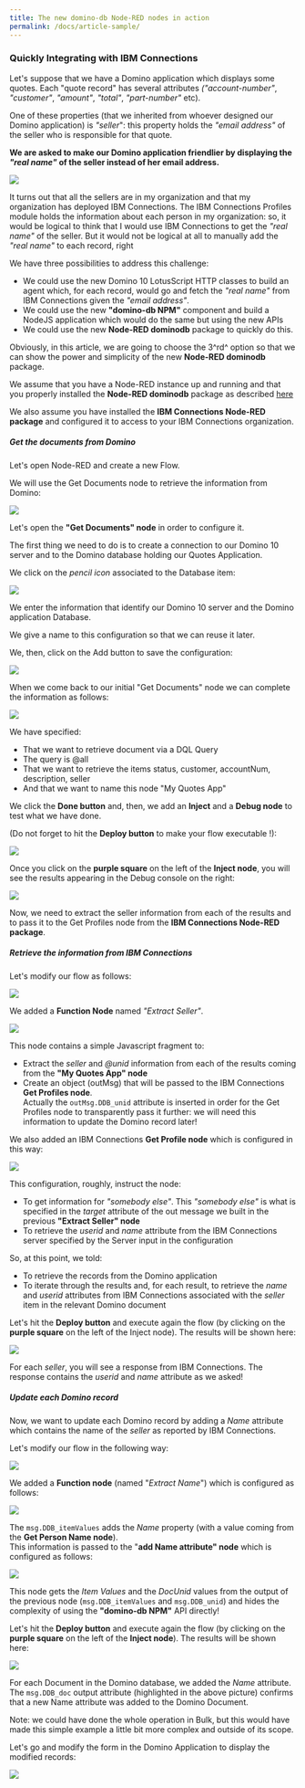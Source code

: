 ```yaml
---
title: The new domino-db Node-RED nodes in action
permalink: /docs/article-sample/
---
```


### Quickly Integrating with IBM Connections

Let's suppose that we have a Domino application which displays some quotes. Each "quote record" has several attributes *("account-number"*, *"customer"*, *"amount"*, *"total"*, *"part-number"* etc).

One of these properties (that we inherited from whoever designed our Domino application) is *"seller*": this property holds the *"email address"* of the seller who is responsible for that quote.

**We are asked to make our Domino application friendlier by displaying the *"real name"* of the seller instead of her email address.**

![](../images/article/image4.png)

It turns out that all the sellers are in my organization and that my organization has deployed IBM Connections. The IBM Connections Profiles
module holds the information about each person in my organization: so, it would be logical to think that I would use IBM Connections to get the
*"real name"* of the seller. But it would not be logical at all to manually add the *"real name"* to each record, right

We have three possibilities to address this challenge:
-   We could use the new Domino 10 LotusScript HTTP classes to build an agent which, for each record, would go and fetch the *"real name"* from IBM Connections given the *"email address"*.
-   We could use the new **"domino-db NPM"** component and build a NodeJS application which would do the same but using the new APIs
-   We could use the new **Node-RED dominodb** package to quickly do this.

Obviously, in this article, we are going to choose the 3^rd^ option so that we can show the power and simplicity of the new **Node-RED dominodb** package.

We assume that you have a Node-RED instance up and running and that you properly installed the **Node-RED dominodb** package as described [here](/docs/Installation/)

We also assume you have installed the **IBM Connections Node-RED package** and configured it to access to your IBM Connections organization.

##### Get the documents from Domino

Let's open Node-RED and create a new Flow.

We will use the Get Documents node to retrieve the information from Domino:

![](../images/article/image5.png)

Let's open the **"Get Documents" node** in order to configure it.

The first thing we need to do is to create a connection to our Domino 10 server and to the Domino database holding our Quotes Application.

We click on the *pencil icon* associated to the Database item:

![](../images/article/image6.png)

We enter the information that identify our Domino 10 server and the Domino application Database.

We give a name to this configuration so that we can reuse it later.

We, then, click on the Add button to save the configuration:

![](../images/article/image7.png)

When we come back to our initial "Get Documents" node we can complete the information as follows:

![](../images/article/image8.png)

We have specified:
-   That we want to retrieve document via a DQL Query
-   The query is @all
-   That we want to retrieve the items status, customer, accountNum,
    description, seller
-   And that we want to name this node "My Quotes App"

We click the **Done button** and, then, we add an **Inject** and a **Debug node** to test what we have done.

(Do not forget to hit the **Deploy button** to make your flow executable !):

![](../images/article/image9.png)

Once you click on the **purple square** on the left of the **Inject node**, you will see the results appearing in the Debug console on the right:

![](../images/article/image10.png)

Now, we need to extract the seller information from each of the results and to pass it to the Get Profiles node from the **IBM Connections Node-RED package**.

##### Retrieve the information from IBM Connections

Let's modify our flow as follows:

![](../images/article/image11.png)

We added a **Function Node** named *"Extract Seller"*.

![](../images/article/image12.png)

This node contains a simple Javascript fragment to:
-   Extract the *seller* and *@unid* information from each of the results coming from the **"My Quotes App" node**
-   Create an object (outMsg) that will be passed to the IBM Connections **Get Profiles node**.<br />
    Actually the `outMsg.DDB_unid` attribute is inserted in order for the Get Profiles node to transparently pass it further: we will need this information to update the Domino record later!

We also added an IBM Connections **Get Profile node** which is configured in this way:

![](../images/article/image13.png)

This configuration, roughly, instruct the node:
-   To get information for *"somebody else"*. This *"somebody else"* is what is specified in the *target* attribute of the out message we built in the previous **"Extract Seller" node**
-   To retrieve the *userid* and *name* attribute from the IBM Connections server specified by the Server input in the configuration

So, at this point, we told:
-   To retrieve the records from the Domino application
-   To iterate through the results and, for each result, to retrieve the *name* and *userid* attributes from IBM Connections associated with the *seller* item in the relevant Domino document

Let's hit the **Deploy button** and execute again the flow (by clicking on the **purple square** on the left of the Inject node). The results will be shown here:

![](../images/article/image14.png)

For each *seller*, you will see a response from IBM Connections. The response contains the *userid* and *name* attribute as we asked!

##### Update each Domino record

Now, we want to update each Domino record by adding a *Name* attribute which contains the name of the *seller* as reported by IBM Connections.

Let's modify our flow in the following way:

![](../images/article/image15.png)

We added a **Function node** (named "*Extract Name*") which is configured as follows:

![](../images/article/image16.png)

The `msg.DDB_itemValues` adds the *Name* property (with a value coming from the **Get Person Name node**).<br />
This information is passed to the "**add Name attribute" node** which is configured as follows:

![](../images/article/image17.png)

This node gets the *Item Values* and the *DocUnid* values from the output of the previous node (`msg.DDB_itemValues` and `msg.DDB_unid`) and hides the complexity of using the **"domino-db NPM"** API directly!

Let's hit the **Deploy button** and execute again the flow (by clicking on the **purple square** on the left of the **Inject node**). The results will be shown here:

![](../images/article/image18.png)

For each Document in the Domino database, we added the *Name* attribute. The `msg.DDB_doc` output attribute (highlighted in the above picture) confirms that a new Name attribute was added to the Domino Document.

Note: we could have done the whole operation in Bulk, but this would have made this simple example a little bit more complex and outside of its scope.

Let's go and modify the form in the Domino Application to display the modified records:

![](../images/article/image19.png)
